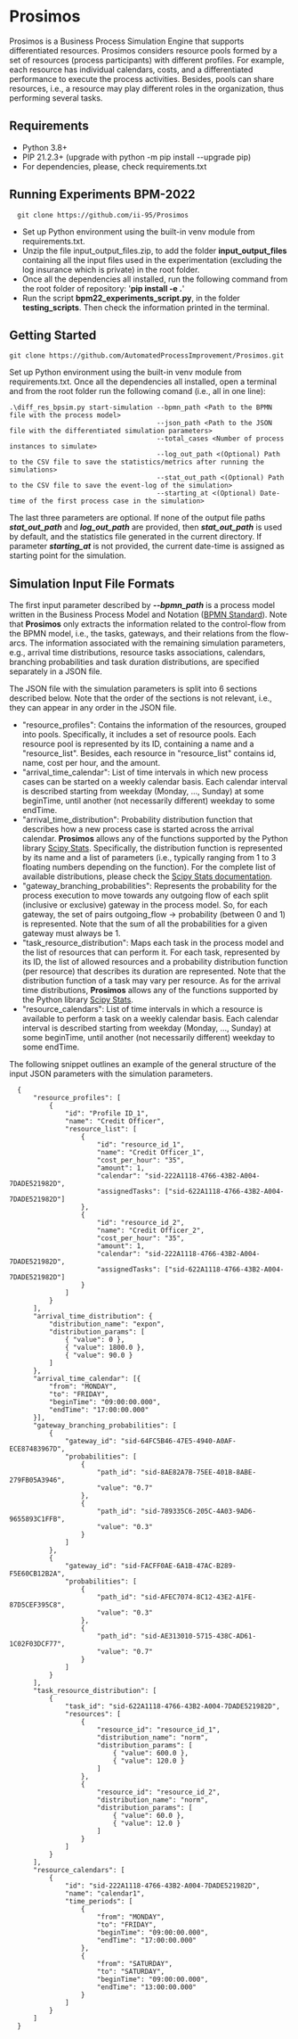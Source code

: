 # Prosimos

Prosimos is a Business Process Simulation Engine that supports differentiated resources. 
Prosimos considers resource pools formed by a set of resources (process participants) with different profiles. 
For example, each resource has individual calendars, costs, and a differentiated performance to execute the process activities. 
Besides, pools can share resources, i.e., a resource may play different roles in the organization, thus performing several tasks.

## Requirements

- Python 3.8+
- PIP 21.2.3+ (upgrade with python -m pip install --upgrade pip)
- For dependencies, please, check requirements.txt

## Running Experiments BPM-2022

      git clone https://github.com/ii-95/Prosimos

* Set up Python environment using the built-in venv module from requirements.txt. 
* Unzip the file input_output_files.zip, to add the folder **input_output_files** containing all the input files used in 
the experimentation (excluding the log insurance which is private) in the root folder.
* Once all the dependencies all installed, run the following command from the root folder of repository: '**pip install -e .**'
* Run the script **bpm22_experiments_script.py**, in the folder **testing_scripts**.
Then check the information printed in the terminal.

## Getting Started

    git clone https://github.com/AutomatedProcessImprovement/Prosimos.git

Set up Python environment using the built-in venv module from requirements.txt. 
Once all the dependencies all installed, open a terminal and from the root folder run the following comand (i.e., all in one line):

    .\diff_res_bpsim.py start-simulation --bpmn_path <Path to the BPMN file with the process model> 
                                         --json_path <Path to the JSON file with the differentiated simulation parameters>
                                         --total_cases <Number of process instances to simulate>
                                         --log_out_path <(Optional) Path to the CSV file to save the statistics/metrics after running the simulations>
                                         --stat_out_path <(Optional) Path to the CSV file to save the event-log of the simulation>
                                         --starting_at <(Optional) Date-time of the first process case in the simulation>

The last three parameters are optional. 
If none of the output file paths **_stat_out_path_** and **_log_out_path_** are provided, then **_stat_out_path_** is used by default, and the statistics file generated in the current directory. 
If parameter **_starting_at_** is not provided, the current date-time is assigned as starting point for the simulation.


## Simulation Input File Formats 

The first input parameter described by **_--bpmn_path_** is a process model written in the Business Process Model and Notation 
([BPMN Standard](https://www.bpmn.org/#:~:text=BPMN%20is%20a%20standard%20set,the%20communication%20between%20independent%20processes)).
Note that **Prosimos** only extracts the information related to the control-flow from the BPMN model, 
i.e., the tasks, gateways, and their relations from the flow-arcs. 
The information associated with the remaining simulation parameters, 
e.g., arrival time distributions, resource tasks associations, calendars, branching probabilities and task duration distributions, 
are specified separately in a JSON file.  

The JSON file with the simulation parameters is split into 6 sections described below. 
Note that the order of the sections is not relevant, i.e., they can appear in any order in the JSON file.

* "resource_profiles": Contains the information of the resources, grouped into pools. 
   Specifically, it includes a set of resource pools. Each resource pool is represented by its ID, 
   containing a name and a "resource_list". Besides, each resource in "resource_list" contains id, name, 
   cost per hour, and the amount.
* "arrival_time_calendar": List of time intervals in which new process cases can be started on a weekly calendar basis. 
   Each calendar interval is described starting from weekday (Monday, ..., Sunday) at some beginTime, 
   until another (not necessarily different) weekday to some endTime.
* "arrival_time_distribution": Probability distribution function that describes how a new process case is started 
   across the arrival calendar. **Prosimos** allows any of the functions supported by the Python library 
   [Scipy Stats](https://docs.scipy.org/doc/scipy/reference/stats.html#module-scipy.stats). Specifically, 
   the distribution function is represented by its name and a list of parameters 
   (i.e., typically ranging from 1 to 3 floating numbers depending on the function). 
   For the complete list of available distributions, please check the 
   [Scipy Stats documentation](https://docs.scipy.org/doc/scipy/reference/stats.html#module-scipy.stats).
* "gateway_branching_probabilities": Represents the probability for the process execution to move towards any outgoing 
   flow of each split (inclusive or exclusive) gateway in the process model. So, for each gateway, the set of pairs 
   outgoing_flow -> probability (between 0 and 1) is represented. Note that the sum of all the probabilities for a 
   given gateway must always be 1. 
* "task_resource_distribution": Maps each task in the process model and the list of resources that can perform it. 
   For each task, represented by its ID, the list of allowed resources and a probability distribution function 
   (per resource) that describes its duration are represented. Note that the distribution function of a task may vary 
   per resource. As for the arrival time distributions, **Prosimos** allows any of the functions supported by the Python 
   library [Scipy Stats](https://docs.scipy.org/doc/scipy/reference/stats.html#module-scipy.stats).
* "resource_calendars": List of time intervals in which a resource is available to perform a task on a weekly calendar basis. 
   Each calendar interval is described starting from weekday (Monday, ..., Sunday) at some beginTime, 
   until another (not necessarily different) weekday to some endTime.

The following snippet outlines an example of the general structure of the input JSON parameters with the simulation parameters.

      {
          "resource_profiles": [
              {
                  "id": "Profile ID_1",
                  "name": "Credit Officer",
                  "resource_list": [
                      {
                          "id": "resource_id_1",
                          "name": "Credit Officer_1",
                          "cost_per_hour": "35",
                          "amount": 1,
                          "calendar": "sid-222A1118-4766-43B2-A004-7DADE521982D",
                          "assignedTasks": ["sid-622A1118-4766-43B2-A004-7DADE521982D"]
                      },
                      {
                          "id": "resource_id_2",
                          "name": "Credit Officer_2",
                          "cost_per_hour": "35",
                          "amount": 1,
                          "calendar": "sid-222A1118-4766-43B2-A004-7DADE521982D",
                          "assignedTasks": ["sid-622A1118-4766-43B2-A004-7DADE521982D"]
                      }
                  ]
              }
          ],
          "arrival_time_distribution": {
              "distribution_name": "expon",
              "distribution_params": [
                  { "value": 0 },
                  { "value": 1800.0 },
                  { "value": 90.0 }
              ]
          },
          "arrival_time_calendar": [{
              "from": "MONDAY",
              "to": "FRIDAY",
              "beginTime": "09:00:00.000",
              "endTime": "17:00:00.000"
          }],
          "gateway_branching_probabilities": [
              {
                  "gateway_id": "sid-64FC5B46-47E5-4940-A0AF-ECE87483967D",
                  "probabilities": [
                      {
                          "path_id": "sid-8AE82A7B-75EE-401B-8ABE-279FB05A3946",
                          "value": "0.7"
                      },
                      {
                          "path_id": "sid-789335C6-205C-4A03-9AD6-9655893C1FFB",
                          "value": "0.3"
                      }
                  ]
              },
              {
                  "gateway_id": "sid-FACFF0AE-6A1B-47AC-B289-F5E60CB12B2A",
                  "probabilities": [
                      {
                          "path_id": "sid-AFEC7074-8C12-43E2-A1FE-87D5CEF395C8",
                          "value": "0.3"
                      },
                      {
                          "path_id": "sid-AE313010-5715-438C-AD61-1C02F03DCF77",
                          "value": "0.7"
                      }
                  ]
              }
          ],
          "task_resource_distribution": [
              {
                  "task_id": "sid-622A1118-4766-43B2-A004-7DADE521982D",
                  "resources": [
                      {
                          "resource_id": "resource_id_1",
                          "distribution_name": "norm",
                          "distribution_params": [
                              { "value": 600.0 },
                              { "value": 120.0 }
                          ]
                      },
                      {
                          "resource_id": "resource_id_2",
                          "distribution_name": "norm",
                          "distribution_params": [
                              { "value": 60.0 },
                              { "value": 12.0 }
                          ]             
                      }
                  ]
              }
          ],
          "resource_calendars": [
              {
                  "id": "sid-222A1118-4766-43B2-A004-7DADE521982D",
                  "name": "calendar1",
                  "time_periods": [
                      {
                          "from": "MONDAY",
                          "to": "FRIDAY",
                          "beginTime": "09:00:00.000",
                          "endTime": "17:00:00.000"
                      },
                      {
                          "from": "SATURDAY",
                          "to": "SATURDAY",
                          "beginTime": "09:00:00.000",
                          "endTime": "13:00:00.000"
                      }
                  ]
              }
          ]
      } 


